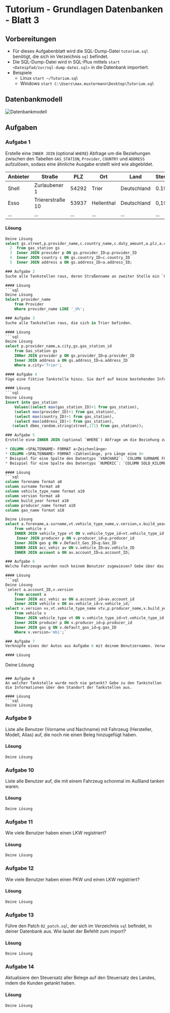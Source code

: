 ﻿# Tutorium - Grundlagen Datenbanken - Blatt 3

## Vorbereitungen
* Für dieses Aufgabenblatt wird die SQL-Dump-Datei `tutorium.sql` benötigt, die sich im Verzeichnis `sql` befindet.
* Die SQL-Dump-Datei wird in SQL-Plus mittels `start <Dateipfad/zur/sql-dump-datei.sql>` in die Datenbank importiert.
* Beispiele
  * Linux `start ~/Tutorium.sql`
  * Windows `start C:\Users\max.mustermann\Desktop\Tutorium.sql`

## Datenbankmodell
![Datenbankmodell](./img/datamodler_schema.png)

## Aufgaben

### Aufgabe 1
Erstelle eine `INNER JOIN` (optional `WHERE`) Abfrage um die Beziehungen zwischen den Tabellen `GAS_STATION`, `Provider`, `COUNTRY` und `ADDRESS` aufzulösen, sodass eine ähnliche Ausgabe erstellt wird wie abgebildet.

| Anbieter  | Straße            | PLZ   | Ort         | Land        | Steuer  |
| --------- | ----------------- | ----- | ----------- | ----------- | ------- |
| Shell     | Zurlaubener 1     | 54292 | Trier       | Deutschland | 0.19    |
| Esso      | Triererstraße 10  | 53937 | Hellenthal  | Deutschland | 0,19    |
| ...       | ...               | ...   | ...         | ...         | ...     |

#### Lösung
```sql
Deine Lösung
select gs.street,p.provider_name,c.country_name,c.duty_amount,a.plz,a.city
  2  from gas_station gs
  3  Inner JOIN provider p ON gs.provider_ID=p.provider_ID
  4  Inner JOIN country c ON gs.country_ID=c.country_ID
  5  Inner JOIN address a ON gs.address_ID=a.address_ID;

### Aufgabe 2
Suche alle Tankstellen raus, deren Straßenname an zweiter Stelle ein `U` haben (case-insensetive). Verändere dazu die Abfrage aus Aufgabe 1. Optional für Enthusiasten, suche mittels Regulärem Ausdruck.

#### Lösung
```sql
Deine Lösung
Select provider_name
    from Provider
    Where provider_name LIKE '_U%';

### Aufgabe 3
Suche alle Tankstellen raus, die sich in Trier befinden.

#### Lösung
```sql
Deine Lösung
select p.provider_name,a.city,gs.gas_station_id
    from Gas_station gs
    INNer JOIN provider p ON gs.provider_ID=p.provider_ID
    Inner JOIN address a ON gs.address_ID=a.address_ID
    Where a.city='Trier';

#### Aufgabe 4
Füge eine fiktive Tankstelle hinzu. Sie darf auf keine bestehenden Informationen basieren. Nutze möglichst wenige SQL-Befehle. Rufe fehlende Informationen möglichst direkt ab.

#### Lösung
```sql
Deine Lösung
Insert into gas_station
    Values((select max(gas_station_ID)+1 from gas_station),
    (select max(provider_ID)+1 from gas_station),
    (select max(country_ID)+1 from gas_station),
    (select max(address_ID)+1 from gas_station),
   (select dbms_random.string(street,171) from gas_station));

### Aufgabe 5
Erstelle eine INNER JOIN (optional `WHERE`) Abfrage um die Beziehung zwischen den Tabellen `ACCOUNT`, `VEHICLE`, `VEHICLE_TYPE`, `GAS` und `PRODUCER` aufzulösen und zeige die Spalten `FORNAME`, `SURNAME`, `VEHICLE_TYPE_NAME`, `VERSION`, `BUILD_YEAR`, `PRODUCER_NAME` und `GAS_NAME` an. Richte SQL-Plus so ein, dass möglicht jeder Datensatz nur eine Zeile belegt.

* COLUMN <SPALTENNAME> FORMAT a<Zeichenlänge>
* COLUMN <SPALTENNAME> FORMAT <Zahlenlänge, pro Länge eine 9>
* Beispiel für eine Spalte des Datentyps `VARCHAR2`: `COLUMN SURNAME FORMAT a16`
* Beispiel für eine Spalte des Datentyps `NUMERIC`: `COLUMN SOLD_KILOMETER 9999`

#### Lösung
```sql
column forename format a8
column surname format a8
column vehicle_type_name format a10
column version format a8
column build_year format a10
column producer_name format a10
column gas_name format a10

Deine Lösung
select a.forename,a.surname,vt.vehicle_type_name,v.version,v.build_year,p.producer_name,g.gas_name
    from vehicle v
    INNER JOIN vehicle_type vt ON v.vehicle_type_id=vt.vehicle_type_id
     Inner JOIN producer p ON v.producer_id=p.producer_id
    Inner JOIN gas g ON v.Default_Gas_ID=g.Gas_ID
    INNER JOIN acc_vehic av ON v.vehicle_ID=av.vehicle_ID
    INNER JOIN account a ON av.account_ID=a.account_ID;

### Aufgabe 6
Welche Fahrzeuge wurden noch keinem Benutzer zugewiesen? Gebe über das Fahrzeug Informationen über den Typ, den Hersteller, das Modell, Baujahr und den Kraftstoff aus.

#### Lösung
```sql
Deine Lösung
`select a.account_ID,v.version
    from account a
    Inner JOIN acc_vehic av ON a.account_id=av.account_id
    Inner JOIN vehicle v ON av.vehicle_id=v.vehicle_id;`
select v.version vv,vt.vehicle_type_name vtv,p.producer_name,v.build_year vb,g.gas_name gg
    from vehicle v
    INner JOIN vehicle_type vt ON v.vehicle_type_id=vt.vehicle_type_id
    Inner JOIN producer p ON v.producer_id=p.producer_id
    Inner JOIN gas g ON v.default_gas_id=g.gas_ID
    Where v.version='mbi';`

### Aufgabe 7
Verknüpfe eines der Autos aus Aufgabe 6 mit deinem Benutzernamen. Verwende dazu möglichst wenige SQL-Statements.

#### Lösung
```
Deine Lösung
```

### Aufgabe 8
An welcher Tankstelle wurde noch nie getankt? Gebe zu den Tankstellen die Informationen über den Standort der Tankstellen aus.

#### Lösung
```sql
Deine Lösung
```

### Aufgabe 9
Liste alle Benutzer (Vorname und Nachname) mit Fahrzeug (Hersteller, Modell, Alias) auf, die noch nie einen Beleg hinzugefügt haben.

#### Lösung
```sql
Deine Lösung
```

### Aufgabe 10
Liste alle Benutzer auf, die mit einem Fahrzeug schonmal im Außland tanken waren.

#### Lösung
```sql
Deine Lösung
```

### Aufgabe 11
Wie viele Benutzer haben einen LKW registriert?

#### Lösung
```sql
Deine Lösung
```

### Aufgabe 12
Wie viele Benutzer haben einen PKW und einen LKW registriert?

#### Lösung
```sql
Deine Lösung
```

### Aufgabe 13
Führe den Patch `02_patch.sql`, der sich im Verzeichnis `sql` befindet, in deiner Datenbank aus. Wie lautet der Befehlt zum import?

#### Lösung
```sql
Deine Lösung
```

### Aufgabe 14
Aktualisiere den Steuersatz aller Belege auf den Steuersatz des Landes, indem die Kunden getankt haben.

#### Lösung
```sql
Deine Lösung
```


